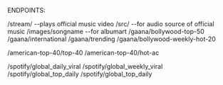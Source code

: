 ENDPOINTS:

/stream/<songname>  --plays official music video
/src/<songname>   --for audio source of official music
/images/songname  --for albumart
/gaana/bollywood-top-50
/gaana/international
/gaana/trending
/gaana/bollywood-weekly-hot-20

/american-top-40/top-40
/american-top-40/hot-ac

/spotify/global_daily_viral
/spotify/global_weekly_viral
/spotify/global_top_daily
/spotify/global_top_daily

